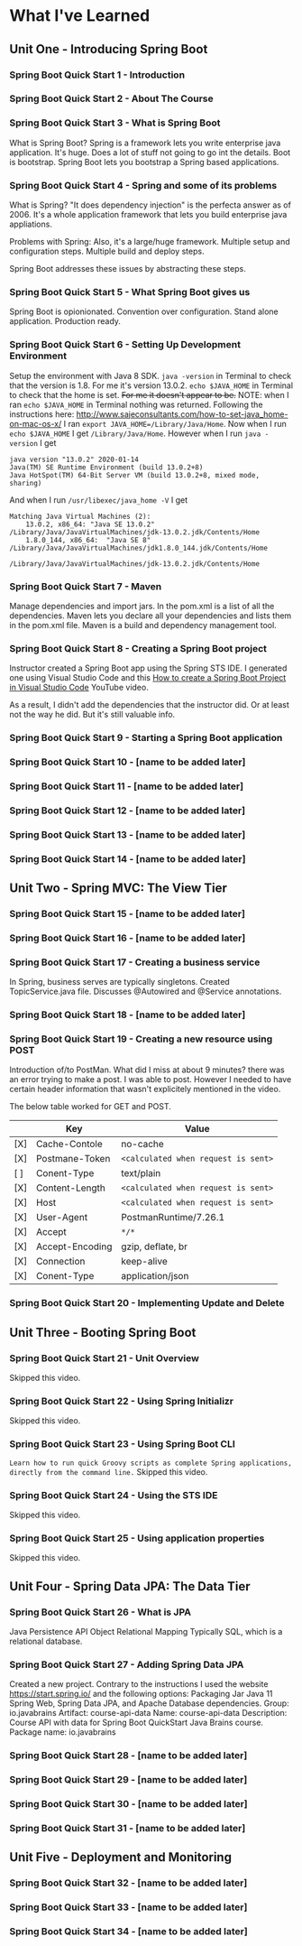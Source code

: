 # What I've Learned

## Unit One - Introducing Spring Boot
### Spring Boot Quick Start 1 - Introduction

### Spring Boot Quick Start 2 - About The Course

### Spring Boot Quick Start 3 - What is Spring Boot
What is Spring Boot?
Spring is a framework lets you write enterprise java application. It's huge. Does a lot of stuff not going to go int the details. Boot is bootstrap.
Spring Boot lets you bootstrap a Spring based applications.

### Spring Boot Quick Start 4 - Spring and some of its problems
What is Spring?
"It does dependency injection" is the perfecta answer as of 2006.
It's a whole application framework that lets you build enterprise java appliations.

Problems with Spring:
Also, it's a large/huge framework.
Multiple setup and configuration steps.
Multiple build and deploy steps.

Spring Boot addresses these issues by abstracting these steps.

### Spring Boot Quick Start 5 - What Spring Boot gives us
Spring Boot is opionionated.
Convention over configuration.
Stand alone application.
Production ready.

### Spring Boot Quick Start 6 - Setting Up Development Environment
Setup the environment with Java 8 SDK.
`java -version` in Terminal to check that the version is 1.8. For me it's version 13.0.2.
`echo $JAVA_HOME` in Terminal to check that the home is set. ~~For me it doesn't appear to be.~~
NOTE: when I ran `echo $JAVA_HOME` in Terminal nothing was returned.
Following the instructions here: http://www.sajeconsultants.com/how-to-set-java_home-on-mac-os-x/
I ran `export JAVA_HOME=/Library/Java/Home`.
Now when I run `echo $JAVA_HOME` I get `/Library/Java/Home`.
However when I run `java -version` I get 
```
java version "13.0.2" 2020-01-14
Java(TM) SE Runtime Environment (build 13.0.2+8)
Java HotSpot(TM) 64-Bit Server VM (build 13.0.2+8, mixed mode, sharing)
```
And when I run `/usr/libexec/java_home -V`
I get
```
Matching Java Virtual Machines (2):
    13.0.2, x86_64:	"Java SE 13.0.2"	/Library/Java/JavaVirtualMachines/jdk-13.0.2.jdk/Contents/Home
    1.8.0_144, x86_64:	"Java SE 8"	/Library/Java/JavaVirtualMachines/jdk1.8.0_144.jdk/Contents/Home

/Library/Java/JavaVirtualMachines/jdk-13.0.2.jdk/Contents/Home
```

### Spring Boot Quick Start 7 - Maven
Manage dependencies and import jars.
In the pom.xml is a list of all the dependencies. 
Maven lets you declare all your dependencies and lists them in the pom.xml file.
Maven is a build and dependency management tool.

### Spring Boot Quick Start 8 - Creating a Spring Boot project
Instructor created a Spring Boot app using the Spring STS IDE. 
I generated one using Visual Studio Code and this [How to create a Spring Boot Project in Visual Studio Code](https://www.youtube.com/watch?v=5mpHejytgFE) YouTube video.

As a result, I didn't add the dependencies that the instructor did. Or at least not the way he did. But it's still valuable info.

### Spring Boot Quick Start 9 - Starting a Spring Boot application

### Spring Boot Quick Start 10 - [name to be added later]

### Spring Boot Quick Start 11 - [name to be added later]

### Spring Boot Quick Start 12 - [name to be added later]

### Spring Boot Quick Start 13 - [name to be added later]

### Spring Boot Quick Start 14 - [name to be added later]

## Unit Two - Spring MVC: The View Tier
### Spring Boot Quick Start 15 - [name to be added later]

### Spring Boot Quick Start 16 - [name to be added later]

### Spring Boot Quick Start 17 - Creating a business service
In Spring, business serves are typically singletons.
Created TopicService.java file.
Discusses @Autowired and @Service annotations.

### Spring Boot Quick Start 18 - [name to be added later]

### Spring Boot Quick Start 19 - Creating a new resource using POST
Introduction of/to PostMan.
What did I miss at about 9 minutes? there was an error trying to make a post.
I was able to post. However I needed to have certain header information that wasn't explicitely mentioned in the video.

The below table worked for GET and POST.

|   | Key | Value |
|---|---|---|
| [X] | Cache-Contole | no-cache |
| [X] | Postmane-Token | `<calculated when request is sent>` |
| [ ] | Conent-Type | text/plain |
| [X] | Content-Length | `<calculated when request is sent>` |
| [X] | Host | `<calculated when request is sent>` |
| [X] | User-Agent | PostmanRuntime/7.26.1 |
| [X] | Accept | `*/*` |
| [X] | Accept-Encoding | gzip, deflate, br |
| [X] | Connection | keep-alive |
| [X] | Conent-Type  | application/json |

### Spring Boot Quick Start 20 - Implementing Update and Delete

## Unit Three - Booting Spring Boot
### Spring Boot Quick Start 21 - Unit Overview
Skipped this video.

### Spring Boot Quick Start 22 - Using Spring Initializr
Skipped this video.

### Spring Boot Quick Start 23 - Using Spring Boot CLI
`Learn how to run quick Groovy scripts as complete Spring applications, directly from the command line.`
Skipped this video.

### Spring Boot Quick Start 24 - Using the STS IDE
Skipped this video.

### Spring Boot Quick Start 25 - Using application properties
Skipped this video.

## Unit Four - Spring Data JPA: The Data Tier
### Spring Boot Quick Start 26 - What is JPA
Java Persistence API
Object Relational Mapping
Typically SQL, which is a relational database.


### Spring Boot Quick Start 27 - Adding Spring Data JPA
Created a new project. Contrary to the instructions I used the website https://start.spring.io/ and the following options:
Packaging Jar
Java 11
Spring Web, Spring Data JPA, and Apache Database dependencies.
Group: io.javabrains
Artifact: course-api-data
Name: course-api-data
Description: Course API with data for Spring Boot QuickStart Java Brains course.
Package name: io.javabrains

### Spring Boot Quick Start 28 - [name to be added later]

### Spring Boot Quick Start 29 - [name to be added later]

### Spring Boot Quick Start 30 - [name to be added later]

### Spring Boot Quick Start 31 - [name to be added later]

## Unit Five - Deployment and Monitoring
### Spring Boot Quick Start 32 - [name to be added later]

### Spring Boot Quick Start 33 - [name to be added later]

### Spring Boot Quick Start 34 - [name to be added later]